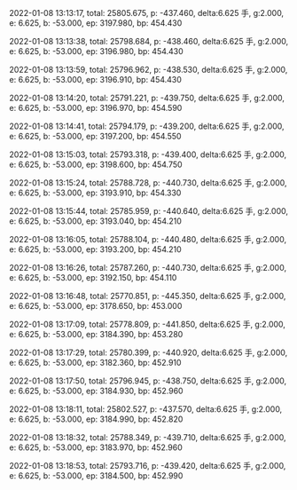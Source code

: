2022-01-08 13:13:17, total: 25805.675, p: -437.460, delta:6.625 手, g:2.000, e: 6.625, b: -53.000, ep: 3197.980, bp: 454.430

2022-01-08 13:13:38, total: 25798.684, p: -438.460, delta:6.625 手, g:2.000, e: 6.625, b: -53.000, ep: 3196.980, bp: 454.430

2022-01-08 13:13:59, total: 25796.962, p: -438.530, delta:6.625 手, g:2.000, e: 6.625, b: -53.000, ep: 3196.910, bp: 454.430

2022-01-08 13:14:20, total: 25791.221, p: -439.750, delta:6.625 手, g:2.000, e: 6.625, b: -53.000, ep: 3196.970, bp: 454.590

2022-01-08 13:14:41, total: 25794.179, p: -439.200, delta:6.625 手, g:2.000, e: 6.625, b: -53.000, ep: 3197.200, bp: 454.550

2022-01-08 13:15:03, total: 25793.318, p: -439.400, delta:6.625 手, g:2.000, e: 6.625, b: -53.000, ep: 3198.600, bp: 454.750

2022-01-08 13:15:24, total: 25788.728, p: -440.730, delta:6.625 手, g:2.000, e: 6.625, b: -53.000, ep: 3193.910, bp: 454.330

2022-01-08 13:15:44, total: 25785.959, p: -440.640, delta:6.625 手, g:2.000, e: 6.625, b: -53.000, ep: 3193.040, bp: 454.210

2022-01-08 13:16:05, total: 25788.104, p: -440.480, delta:6.625 手, g:2.000, e: 6.625, b: -53.000, ep: 3193.200, bp: 454.210

2022-01-08 13:16:26, total: 25787.260, p: -440.730, delta:6.625 手, g:2.000, e: 6.625, b: -53.000, ep: 3192.150, bp: 454.110

2022-01-08 13:16:48, total: 25770.851, p: -445.350, delta:6.625 手, g:2.000, e: 6.625, b: -53.000, ep: 3178.650, bp: 453.000

2022-01-08 13:17:09, total: 25778.809, p: -441.850, delta:6.625 手, g:2.000, e: 6.625, b: -53.000, ep: 3184.390, bp: 453.280

2022-01-08 13:17:29, total: 25780.399, p: -440.920, delta:6.625 手, g:2.000, e: 6.625, b: -53.000, ep: 3182.360, bp: 452.910

2022-01-08 13:17:50, total: 25796.945, p: -438.750, delta:6.625 手, g:2.000, e: 6.625, b: -53.000, ep: 3184.930, bp: 452.960

2022-01-08 13:18:11, total: 25802.527, p: -437.570, delta:6.625 手, g:2.000, e: 6.625, b: -53.000, ep: 3184.990, bp: 452.820

2022-01-08 13:18:32, total: 25788.349, p: -439.710, delta:6.625 手, g:2.000, e: 6.625, b: -53.000, ep: 3183.970, bp: 452.960

2022-01-08 13:18:53, total: 25793.716, p: -439.420, delta:6.625 手, g:2.000, e: 6.625, b: -53.000, ep: 3184.500, bp: 452.990
